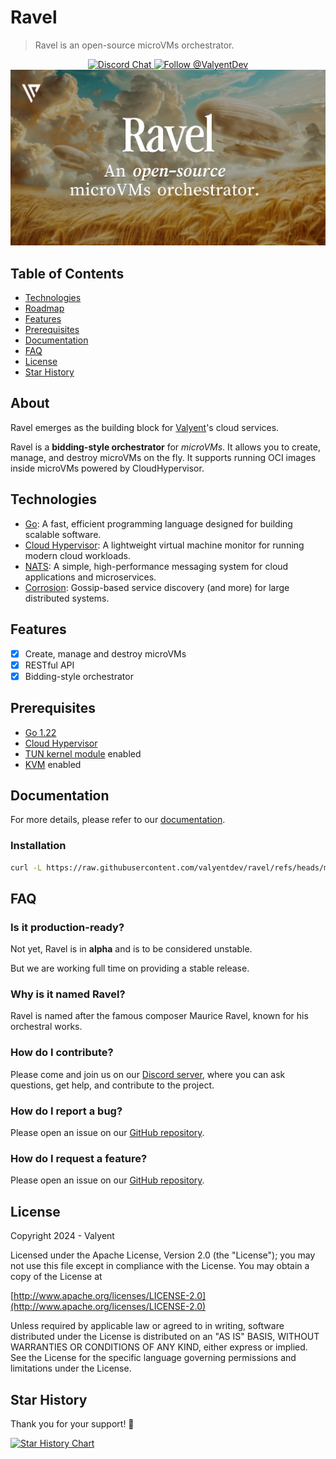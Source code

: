 # Ravel

> Ravel is an open-source microVMs orchestrator.

<div align="center">
  <a href="https://discord.gg/DuW5uQCtZj">
    <img src="https://img.shields.io/badge/chat-on%20discord-7289DA.svg" alt="Discord Chat" />
  </a>

  <a href="https://x.com/intent/follow?screen_name=ValyentDev">
    <img src="https://img.shields.io/twitter/follow/ValyentDev.svg?label=Follow%20@ValyentDev" alt="Follow @ValyentDev" />
  </a>
</div>

<div align="center">
  <picture>
    <img src="./docs/images/illustration.webp" alt="Illustration" />
  </picture>
</div>

## Table of Contents

- [Technologies](#technologies)
- [Roadmap](#roadmap)
- [Features](#features)
- [Prerequisites](#prerequisites)
- [Documentation](#documentation)
- [FAQ](#faq)
- [License](#license)
- [Star History](#star-history)

## About

Ravel emerges as the building block for [Valyent](https://valyent.dev)'s cloud services.

Ravel is a **bidding-style orchestrator** for _microVMs_. It allows you to create, manage, and destroy microVMs on the fly. It supports running OCI images inside microVMs powered by CloudHypervisor.

## Technologies

- [Go](https://golang.org/): A fast, efficient programming language designed for building scalable software.
- [Cloud Hypervisor](https://github.com/cloud-hypervisor/cloud-hypervisor): A lightweight virtual machine monitor for running modern cloud workloads.
- [NATS](https://nats.io/): A simple, high-performance messaging system for cloud applications and microservices.
- [Corrosion](https://github.com/superfly/corrosion): Gossip-based service discovery (and more) for large distributed systems.

## Features

- [x] Create, manage and destroy microVMs
- [x] RESTful API
- [x] Bidding-style orchestrator

## Prerequisites

- [Go 1.22](https://golang.org/dl/)
- [Cloud Hypervisor](https://github.com/cloud-hypervisor/cloud-hypervisor)
- [TUN kernel module](https://en.wikipedia.org/wiki/TUN/TAP) enabled
- [KVM](https://fr.wikipedia.org/wiki/Kernel-based_Virtual_Machine) enabled

## Documentation

For more details, please refer to our [documentation](https://docs.valyent.cloud).

### Installation

```bash
curl -L https://raw.githubusercontent.com/valyentdev/ravel/refs/heads/main/scripts/install.sh | bash
```

## FAQ

### Is it production-ready?

Not yet, Ravel is in **alpha** and is to be considered unstable.

But we are working full time on providing a stable release.

### Why is it named Ravel?

Ravel is named after the famous composer Maurice Ravel, known for his orchestral works.

### How do I contribute?

Please come and join us on our [Discord server](https://discord.valyent.dev), where you can ask questions, get help, and contribute to the project.

### How do I report a bug?

Please open an issue on our [GitHub repository](https://github.com/valyentdev/ravel/issues).

### How do I request a feature?

Please open an issue on our [GitHub repository](https://github.com/valyentdev/ravel/issues).

## License

Copyright 2024 - Valyent

Licensed under the Apache License, Version 2.0 (the "License");
you may not use this file except in compliance with the License.
You may obtain a copy of the License at

[http://www.apache.org/licenses/LICENSE-2.0](http://www.apache.org/licenses/LICENSE-2.0)

Unless required by applicable law or agreed to in writing, software
distributed under the License is distributed on an "AS IS" BASIS,
WITHOUT WARRANTIES OR CONDITIONS OF ANY KIND, either express or implied.
See the License for the specific language governing permissions and
limitations under the License.

## Star History

Thank you for your support! 🌟

[![Star History Chart](https://api.star-history.com/svg?repos=valyentdev/ravel&type=Date)](https://star-history.com/#valyentdev/ravel&Date)
